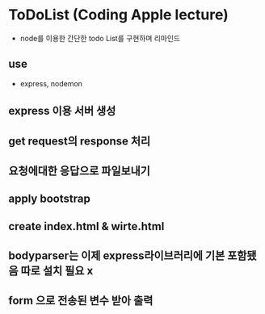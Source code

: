 # ToDoList (Coding Apple lecture)

- node를 이용한 간단한 todo List를 구현하며 리마인드

## use

- express, nodemon

## express 이용 서버 생성

## get request의 response 처리

## 요청에대한 응답으로 파일보내기

## apply bootstrap

## create index.html & wirte.html

## bodyparser는 이제 express라이브러리에 기본 포함됐음 따로 설치 필요 x

## form 으로 전송된 변수 받아 출력
